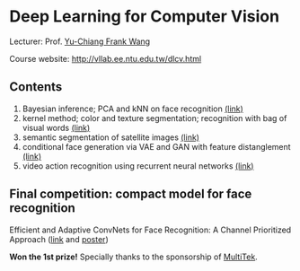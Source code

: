# Deep Learning for Computer Vision
Lecturer: Prof. [Yu-Chiang Frank Wang](http://vllab.ee.ntu.edu.tw/members.html)

Course website: http://vllab.ee.ntu.edu.tw/dlcv.html

## Contents

1. Bayesian inference; PCA and kNN on face recognition [(link)](https://github.com/twcmchang/DLCV2018SPRING/blob/master/hw1/md/hw1_d05921027.md)
2. kernel method; color and texture segmentation; recognition with bag of visual words [(link)](https://github.com/twcmchang/DLCV2018SPRING/blob/master/hw2/md/hw2_d05921027.md)
3. semantic segmentation of satellite images [(link)](https://github.com/twcmchang/DLCV2018SPRING/blob/master/hw3/)
4. conditional face generation via VAE and GAN with feature distanglement [(link)](https://github.com/twcmchang/DLCV2018SPRING/blob/master/hw4/)
5. video action recognition using recurrent neural networks [(link)](https://github.com/twcmchang/DLCV2018SPRING/blob/master/hw5/)

## Final competition: compact model for face recognition
Efficient and Adaptive ConvNets for Face Recognition: A Channel Prioritized Approach ([link](https://github.com/twcmchang/DLCV2018SPRING/blob/master/final/) and [poster](https://github.com/twcmchang/DLCV2018SPRING/blob/master/final/poster.pdf))

**Won the 1st prize!** Specially thanks to the sponsorship of [MultiTek](http://www.multitek-inc.com/multitek-tw).
